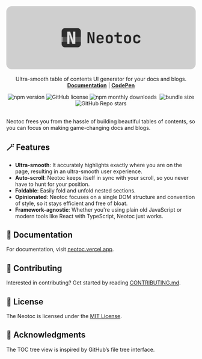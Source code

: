 <a href="https://neotoc.vercel.app" target="_blank">
  <picture>
    <source media="(prefers-color-scheme: dark)" srcset="https://raw.githubusercontent.com/ashutoshbw/neotoc/refs/heads/update-for-v1.0.0/.github/assets/readme-banner-dark.png">
    <source media="(prefers-color-scheme: light)" srcset="https://raw.githubusercontent.com/ashutoshbw/neotoc/refs/heads/update-for-v1.0.0/.github/assets/readme-banner-light.png">
    <img alt="Neotoc" src="https://raw.githubusercontent.com/ashutoshbw/neotoc/refs/heads/update-for-v1.0.0/.github/assets/readme-banner-light.png"">
  </picture>
</a>

<p align="center">
  <p align="center">
    Ultra-smooth table of contents UI generator for your docs and blogs.
    <br/>
    <b><a href="https://neotoc.vercel.app/" target="_blank">Documentation</a></b> | <b><a href="https://codepen.io/ashutoshbw/pen/Jojvvbp" target="_blank">CodePen</a></b>
  </p>
</p>

<div align="center">
  <img src="https://img.shields.io/npm/v/neotoc?style=flat-square" alt="npm version">
  <img src="https://img.shields.io/github/license/ashutoshbw/neotoc?style=flat-square" alt="GitHub license">
  <img src="https://img.shields.io/npm/dm/neotoc?style=flat-square" alt="npm monthly downloads">
  <img src="https://data.jsdelivr.com/v1/package/npm/neotoc/badge" alt="">
  <img src="https://img.shields.io/bundlephobia/minzip/neotoc?style=flat-square" alt="bundle size">
  <img src="https://img.shields.io/github/stars/ashutoshbw/neotoc?style=flat-square" alt="GitHub Repo stars">
</div>

<br/>

Neotoc frees you from the hassle of building beautiful tables of contents, so you can focus on making game-changing docs and blogs.

## 🪄 Features

- **Ultra-smooth**: It accurately highlights exactly where you are on the page, resulting in an ultra-smooth user experience.
- **Auto-scroll**: Neotoc keeps itself in sync with your scroll, so you never have to hunt for your position.
- **Foldable**: Easily fold and unfold nested sections.
- **Opinionated**: Neotoc focuses on a single DOM structure and convention of style, so it stays efficient and free of bloat.
- **Framework-agnostic**: Whether you're using plain old JavaScript or modern tools like React with TypeScript, Neotoc just works.

## 📖 Documentation

For documentation, visit [neotoc.vercel.app](https://neotoc.vercel.app/).

## 🤝 Contributing

Interested in contributing? Get started by reading [CONTRIBUTING.md](https://github.com/ashutoshbw/neotoc/blob/main/CONTRIBUTING.md).

## 📄 License

The Neotoc is licensed under the [MIT License](https://github.com/ashutoshbw/neotoc/blob/main/LICENSE).

## 🏅 Acknowledgments

The TOC tree view is inspired by GitHub’s file tree interface.
